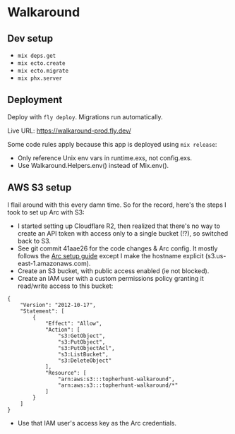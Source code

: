 # Walkaround

## Dev setup

- `mix deps.get`
- `mix ecto.create`
- `mix ecto.migrate`
- `mix phx.server`

## Deployment

Deploy with `fly deploy`. Migrations run automatically.

Live URL: https://walkaround-prod.fly.dev/

Some code rules apply because this app is deployed using `mix release`:

- Only reference Unix env vars in runtime.exs, not config.exs.
- Use Walkaround.Helpers.env() instead of Mix.env().


## AWS S3 setup

I flail around with this every damn time. So for the record, here's the steps I took to set up Arc with S3:

- I started setting up Cloudflare R2, then realized that there's no way to create an API token with access only to a single bucket (!?), so switched back to S3.
- See git commit 41aae26 for the code changes & Arc config. It mostly follows the [Arc setup guide](https://github.com/stavro/arc#configuration) except I make the hostname explicit (s3.us-east-1.amazonaws.com).
- Create an S3 bucket, with public access enabled (ie not blocked).
- Create an IAM user with a custom permissions policy granting it read/write access to this bucket:

```
{
	"Version": "2012-10-17",
	"Statement": [
		{
			"Effect": "Allow",
			"Action": [
				"s3:GetObject",
				"s3:PutObject",
				"s3:PutObjectAcl",
				"s3:ListBucket",
				"s3:DeleteObject"
			],
			"Resource": [
				"arn:aws:s3:::topherhunt-walkaround",
				"arn:aws:s3:::topherhunt-walkaround/*"
			]
		}
	]
}
```

- Use that IAM user's access key as the Arc credentials.
